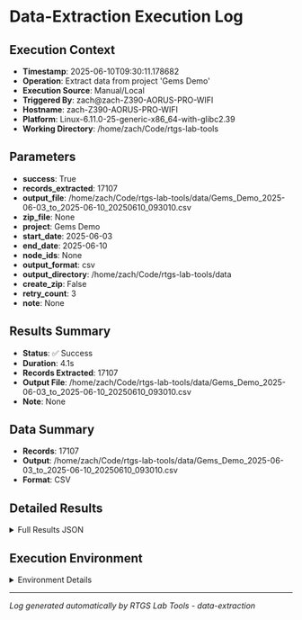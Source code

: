 # Data-Extraction Execution Log

## Execution Context
- **Timestamp**: 2025-06-10T09:30:11.178682
- **Operation**: Extract data from project 'Gems Demo'
- **Execution Source**: Manual/Local
- **Triggered By**: zach@zach-Z390-AORUS-PRO-WIFI
- **Hostname**: zach-Z390-AORUS-PRO-WIFI
- **Platform**: Linux-6.11.0-25-generic-x86_64-with-glibc2.39
- **Working Directory**: /home/zach/Code/rtgs-lab-tools

## Parameters
- **success**: True
- **records_extracted**: 17107
- **output_file**: /home/zach/Code/rtgs-lab-tools/data/Gems_Demo_2025-06-03_to_2025-06-10_20250610_093010.csv
- **zip_file**: None
- **project**: Gems Demo
- **start_date**: 2025-06-03
- **end_date**: 2025-06-10
- **node_ids**: None
- **output_format**: csv
- **output_directory**: /home/zach/Code/rtgs-lab-tools/data
- **create_zip**: False
- **retry_count**: 3
- **note**: None

## Results Summary
- **Status**: ✅ Success
- **Duration**: 4.1s
- **Records Extracted**: 17107
- **Output File**: /home/zach/Code/rtgs-lab-tools/data/Gems_Demo_2025-06-03_to_2025-06-10_20250610_093010.csv
- **Note**: None

## Data Summary
- **Records**: 17107
- **Output**: /home/zach/Code/rtgs-lab-tools/data/Gems_Demo_2025-06-03_to_2025-06-10_20250610_093010.csv
- **Format**: CSV

## Detailed Results
<details>
<summary>Full Results JSON</summary>

```json
{
  "success": true,
  "records_extracted": 17107,
  "output_file": "/home/zach/Code/rtgs-lab-tools/data/Gems_Demo_2025-06-03_to_2025-06-10_20250610_093010.csv",
  "start_time": "2025-06-10T09:30:07.118263",
  "end_time": "2025-06-10T09:30:11.178673",
  "note": null
}
```
</details>

## Execution Environment
<details>
<summary>Environment Details</summary>

```json
{
  "timestamp": "2025-06-10T09:30:11.178682",
  "user": "zach",
  "hostname": "zach-Z390-AORUS-PRO-WIFI",
  "platform": "Linux-6.11.0-25-generic-x86_64-with-glibc2.39",
  "python_version": "3.12.3",
  "working_directory": "/home/zach/Code/rtgs-lab-tools",
  "script_path": "/home/zach/Code/rtgs-lab-tools/src/rtgs_lab_tools/sensing_data/cli.py",
  "tool_name": "data-extraction",
  "environment_variables": {
    "CI": "false",
    "GITHUB_ACTIONS": "false",
    "GITHUB_ACTOR": null,
    "GITHUB_WORKFLOW": null,
    "GITHUB_RUN_ID": null,
    "MCP_SESSION": "false",
    "MCP_USER": null
  },
  "execution_source": "Manual/Local",
  "triggered_by": "zach@zach-Z390-AORUS-PRO-WIFI"
}
```
</details>

---
*Log generated automatically by RTGS Lab Tools - data-extraction*
